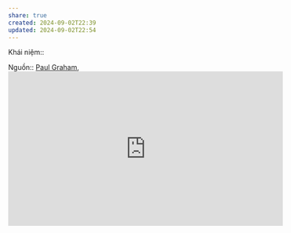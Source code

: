 ```yaml
---
share: true
created: 2024-09-02T22:39
updated: 2024-09-02T22:54
---
```

Khái niệm:: 

Nguồn:: [Paul Graham](../../../%CE%9E%20Ngu%E1%BB%93n/Paul%20Graham.md), <iframe width="560" height="315" src="https://www.youtube.com/embed/Ci9L6zVbwnA?si=A9aLXd5bAna0p4t7&amp;start=145" title="YouTube video player" frameborder="0" allow="accelerometer; autoplay; clipboard-write; encrypted-media; gyroscope; picture-in-picture; web-share" referrerpolicy="strict-origin-when-cross-origin" allowfullscreen></iframe>
